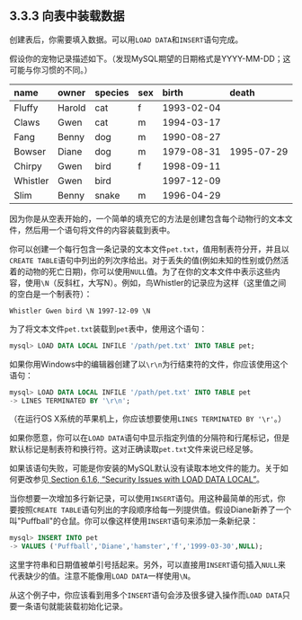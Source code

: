 ## 3.3.3 向表中装载数据
创建表后，你需要填入数据。可以用`LOAD DATA`和`INSERT`语句完成。

假设你的宠物记录描述如下。（发现MySQL期望的日期格式是YYYY-MM-DD；这可能与你习惯的不同。）

| name    | owner   |species|sex|birth|death|
| :------ | :------ | :------ | :------ | :------ | :------ |
|Fluffy|	Harold|	cat|	f|	1993-02-04| |
|Claws|	Gwen	|cat	|m	|1994-03-17|   |
|Fang	|Benny	|dog	|m	|1990-08-27|   |
|Bowser|	Diane|	dog	|m	|1979-08-31	|1995-07-29|
|Chirpy	|Gwen	|bird|	f|	1998-09-11|   |
|Whistler|	Gwen|	bird|		|1997-12-09|  |
|Slim|	Benny	|snake|	m|	1996-04-29|   | |

因为你是从空表开始的，一个简单的填充它的方法是创建包含每个动物行的文本文件，然后用一个语句将文件的内容装载到表中。

你可以创建一个每行包含一条记录的文本文件`pet.txt`，值用制表符分开，并且以`CREATE TABLE`语句中列出的列次序给出。对于丢失的值(例如未知的性别或仍然活着的动物的死亡日期)，你可以使用`NULL`值。为了在你的文本文件中表示这些内容，使用`\N`（反斜杠，大写N）。例如，鸟Whistler的记录应为这样（这里值之间的空白是一个制表符）：
```
Whistler Gwen bird \N 1997-12-09 \N
```
为了将文本文件`pet.txt`装载到`pet`表中，使用这个语句：
```SQL
mysql> LOAD DATA LOCAL INFILE '/path/pet.txt' INTO TABLE pet;
```
如果你用Windows中的编辑器创建了以`\r\n`为行结束符的文件，你应该使用这个语句：
```SQL
mysql> LOAD DATA LOCAL INFILE '/path/pet.txt' INTO TABLE pet
-> LINES TERMINATED BY '\r\n';
```
（在运行OS X系统的苹果机上，你应该想要使用`LINES TERMINATED BY '\r'`。）

如果你愿意，你可以在`LOAD DATA`语句中显示指定列值的分隔符和行尾标记，但是默认标记是制表符和换行符。这对正确读取`pet.txt`文件来说已经足够。

如果该语句失败，可能是你安装的MySQL默认没有读取本地文件的能力。关于如何更改参见[ Section 6.1.6, “Security Issues with LOAD DATA LOCAL”](#)。

当你想要一次增加多行新记录，可以使用`INSERT`语句。用这种最简单的形式，你要按照`CREATE TABLE`语句列出的字段顺序给每一列提供值。假设Diane新养了一个叫"Puffball"的仓鼠。你可以像这样使用`INSERT`语句来添加一条新纪录：
```SQL
mysql> INSERT INTO pet
-> VALUES ('Puffball','Diane','hamster','f','1999-03-30',NULL);
```

这里字符串和日期值被单引号括起来。另外，可以直接用`INSERT`语句插入`NULL`来代表缺少的值。注意不能像用`LOAD DATA`一样使用`\N`。

从这个例子中，你应该看到用多个`INSERT`语句会涉及很多键入操作而`LOAD DATA`只要一条语句就能装载初始化记录。
